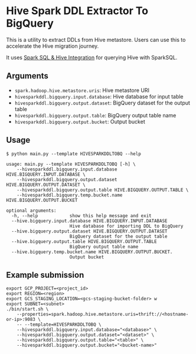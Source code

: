 # Hive Spark DDL Extractor To BigQuery

This is a utility to extract DDLs from Hive metastore. Users can use this to accelerate the Hive migration journey.

It uses [Spark SQL & Hive Integration](https://cloud.google.com/architecture/using-apache-hive-on-cloud-dataproc#querying_hive_with_sparksql) for querying Hive with SparkSQL.

## Arguments

* `spark.hadoop.hive.metastore.uris`: Hive metastore URI
* `hivesparkddl.bigquery.input.database`: Hive database for input table
* `hivesparkddl.bigquery.output.dataset`: BigQuery dataset for the output table
* `hivesparkddl.bigquery.output.table`: BigQuery output table name
* `hivesparkddl.bigquery.output.bucket`: Output bucket

## Usage

```
$ python main.py --template HIVESPARKDDLTOBQ --help

usage: main.py --template HIVESPARKDDLTOBQ [-h] \
    --hivesparkddl.bigquery.input.database HIVE.BIGQUERY.INPUT.DATABASE \
    --hivesparkddl.bigquery.output.dataset HIVE.BIGQUERY.OUTPUT.DATASET \
    --hivesparkddl.bigquery.output.table HIVE.BIGQUERY.OUTPUT.TABLE \
    --hivesparkddl.bigquery.temp.bucket.name HIVE.BIGQUERY.OUTPUT.BUCKET 

optional arguments:
  -h, --help            show this help message and exit
  --hive.bigquery.input.database HIVE.BIGQUERY.INPUT.DATABASE
                        Hive database for importing DDL to BigQuery
  --hive.bigquery.output.dataset HIVE.BIGQUERY.OUTPUT.DATASET
                        BigQuery dataset for the output table
  --hive.bigquery.output.table HIVE.BIGQUERY.OUTPUT.TABLE
                        BigQuery output table name
  --hive.bigquery.temp.bucket.name HIVE.BIGQUERY.OUTPUT.BUCKET.
                        Output bucket
```



## Example submission

```
export GCP_PROJECT=<project_id>
export REGION=<region>
export GCS_STAGING_LOCATION=<gcs-staging-bucket-folder> w
export SUBNET=<subnet>
./bin/start.sh \
    --properties=spark.hadoop.hive.metastore.uris=thrift://<hostname-or-ip>:9083 \
    -- --template=HIVESPARKDDLTOBQ \
    --hivesparkddl.bigquery.input.database="<database>" \
    --hivesparkddl.bigquery.output.dataset="<dataset>" \
    --hivesparkddl.bigquery.output.table="<table>" \
    --hivesparkddl.bigquery.output.bucket="<bucket-name>"
```
